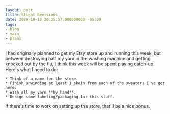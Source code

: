 ```yaml
---
layout: post
title: Slight Revisions
date: 2009-10-18 20:35:57.000000000 -05:00
tags:
- blog
- yarn
- plans
---
```

I had originally planned to get my Etsy store up and running this week, but between destroying half my yarn in the washing machine and getting knocked out by the flu, I think this week will be spent playing catch-up. Here's what I need to do:

	* Think of a name for the store.
	* Finish unwinding at least 1 skein from each of the sweaters I've got here.
	* Wash all my yarn **by hand**.
	* Design some labeling/packaging for this stuff.

If there's time to work on setting up the store, that'll be a nice bonus.
